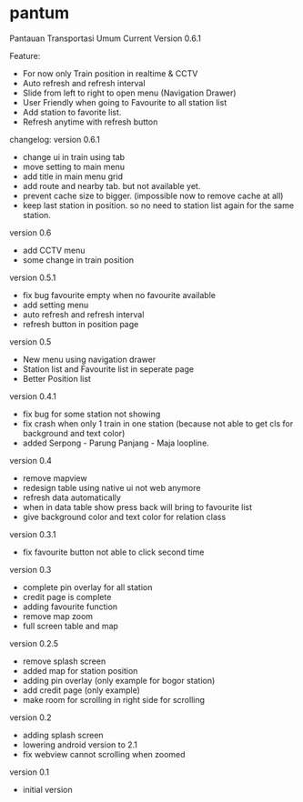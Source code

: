 pantum
======

Pantauan Transportasi Umum
Current Version 0.6.1

Feature:
- For now only Train position in realtime & CCTV
- Auto refresh and refresh interval
- Slide from left to right to open menu (Navigation Drawer)
- User Friendly when going to Favourite to all station list
- Add station to favorite list.
- Refresh anytime with refresh button

changelog:
version 0.6.1
- change ui in train using tab
- move setting to main menu
- add title in main menu grid
- add route and nearby tab. but not available yet.
- prevent cache size to bigger. (impossible now to remove cache at all)
- keep last station in position. so no need to station list again for the same station.

version 0.6
- add CCTV menu
- some change in train position

version 0.5.1
- fix bug favourite empty when no favourite available
- add setting menu
- auto refresh and refresh interval
- refresh button in position page

version 0.5
- New menu using navigation drawer
- Station list and Favourite list in seperate page
- Better Position list

version 0.4.1
- fix bug for some station not showing
- fix crash when only 1 train in one station (because not able to get cls for background and text color)
- added Serpong - Parung Panjang - Maja loopline.

version 0.4
- remove mapview
- redesign table using native ui not web anymore
- refresh data automatically
- when in data table show press back will bring to favourite list
- give background color and text color for relation class

version 0.3.1
- fix favourite button not able to click second time

version 0.3
- complete pin overlay for all station
- credit page is complete
- adding favourite function
- remove map zoom
- full screen table and map

version 0.2.5
- remove splash screen
- added map for station position
- adding pin overlay (only example for bogor station)
- add credit page (only example)
- make room for scrolling in right side for scrolling

version 0.2
- adding splash screen
- lowering android version to 2.1
- fix webview cannot scrolling when zoomed

version 0.1
- initial version
